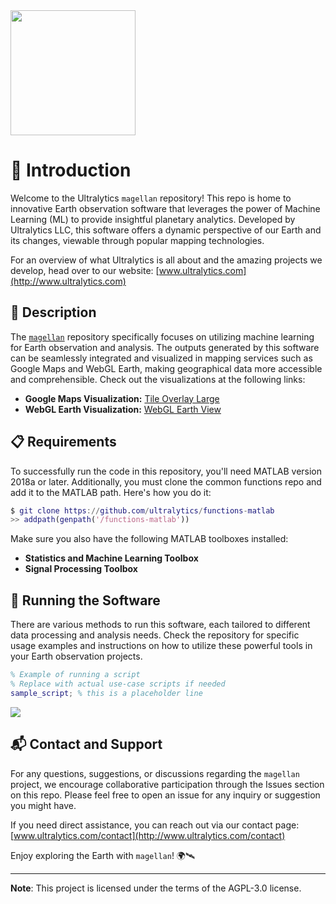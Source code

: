 <img src="https://storage.googleapis.com/ultralytics/UltralyticsLogoName1000×676.png" width="200">  

# 🌟 Introduction

Welcome to the Ultralytics `magellan` repository! This repo is home to innovative Earth observation software that leverages the power of Machine Learning (ML) to provide insightful planetary analytics. Developed by Ultralytics LLC, this software offers a dynamic perspective of our Earth and its changes, viewable through popular mapping technologies.

For an overview of what Ultralytics is all about and the amazing projects we develop, head over to our website:
[www.ultralytics.com](http://www.ultralytics.com)  

## 📡 Description

The [`magellan`](https://github.com/ultralytics/magellan) repository specifically focuses on utilizing machine learning for Earth observation and analysis. The outputs generated by this software can be seamlessly integrated and visualized in mapping services such as Google Maps and WebGL Earth, making geographical data more accessible and comprehensible. Check out the visualizations at the following links:

- **Google Maps Visualization:** [Tile Overlay Large](https://storage.googleapis.com/neutronmap/neutronmap1/tileOverlayLarge.html)
- **WebGL Earth Visualization:** [WebGL Earth View](http://storage.googleapis.com/neutronmap/neutronmap1/webGLEarth.html)

## 📋 Requirements

To successfully run the code in this repository, you'll need MATLAB version 2018a or later. Additionally, you must clone the common functions repo and add it to the MATLAB path. Here's how you do it:

```matlab
$ git clone https://github.com/ultralytics/functions-matlab
>> addpath(genpath('/functions-matlab'))
```

Make sure you also have the following MATLAB toolboxes installed:

- **Statistics and Machine Learning Toolbox**
- **Signal Processing Toolbox**

## 🚀 Running the Software

There are various methods to run this software, each tailored to different data processing and analysis needs. Check the repository for specific usage examples and instructions on how to utilize these powerful tools in your Earth observation projects. 

<!-- The code block below is intentionally left as a placeholder for specific running instructions, which could be detailed based on the actual content of the repository. -->

```matlab
% Example of running a script
% Replace with actual use-case scripts if needed
sample_script; % this is a placeholder line
```

<img src="https://github.com/ultralytics/magellan/blob/master/neutron_map.png">

## 📬 Contact and Support

For any questions, suggestions, or discussions regarding the `magellan` project, we encourage collaborative participation through the Issues section on this repo. Please feel free to open an issue for any inquiry or suggestion you might have.

If you need direct assistance, you can reach out via our contact page:
[www.ultralytics.com/contact](http://www.ultralytics.com/contact)

Enjoy exploring the Earth with `magellan`! 🌍🛰️

---

**Note**: This project is licensed under the terms of the AGPL-3.0 license.
